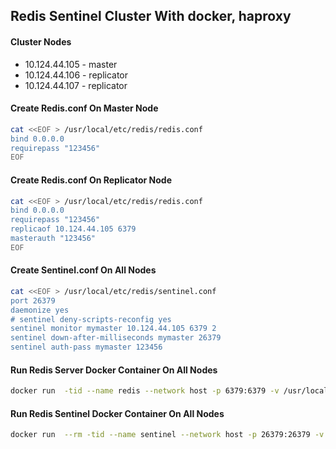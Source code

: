 Redis Sentinel Cluster With docker, haproxy
--------------

#### Cluster Nodes

+ 10.124.44.105 - master
+ 10.124.44.106 - replicator
+ 10.124.44.107 - replicator

#### Create Redis.conf On Master Node

``` bash
cat <<EOF > /usr/local/etc/redis/redis.conf
bind 0.0.0.0
requirepass "123456"
EOF
```

#### Create Redis.conf On Replicator Node

``` bash
cat <<EOF > /usr/local/etc/redis/redis.conf
bind 0.0.0.0
requirepass "123456"
replicaof 10.124.44.105 6379
masterauth "123456"
EOF
```

#### Create Sentinel.conf On All Nodes

``` bash
cat <<EOF > /usr/local/etc/redis/sentinel.conf
port 26379
daemonize yes
# sentinel deny-scripts-reconfig yes
sentinel monitor mymaster 10.124.44.105 6379 2
sentinel down-after-milliseconds mymaster 26379
sentinel auth-pass mymaster 123456
```

#### Run Redis Server Docker Container On All Nodes

``` bash
docker run  -tid --name redis --network host -p 6379:6379 -v /usr/local/etc/redis:/usr/local/etc/redis redis redis-server /usr/local/etc/redis/redis.conf
```

#### Run Redis Sentinel Docker Container On All Nodes

``` bash
docker run  --rm -tid --name sentinel --network host -p 26379:26379 -v /usr/local/etc/redis:/usr/local/etc/redis redis sh -c "redis-sentinel /usr/local/etc/redis/sentinel.conf --sentinel & tail -f /dev/null" 
```


